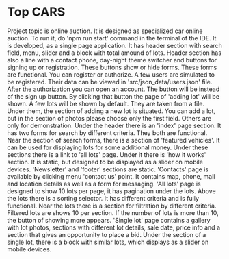 # Top CARS
Project topic is online auction. 
It is designed as specialized car online auction.
To run it, do 'npm run start' command in the terminal of the IDE.
It is developed, as a single page application.
It has header section with search field, menu, slider and a block with total amound of lots.
Header section has also a line with a contact phone, day-night theme switcher and buttons for signing up or registration.
These buttons show or hide forms. These forms are functional. You can register or authorize. A few users are simulated to be registered. 
Their data can be viewed in 'src/json_data/users.json' file. After the authorization you can open an account. The button will be instead of the sign up button.
By clicking that button the page of 'adding lot' will be shown. A few lots will be shown by default. They are taken from a file.
Under them, the section of adding a new lot is situated. You can add a lot, but in the section of photos please choose only the first field. Others are only for demonstration.
Under the header there is an 'index' page section. It has two forms for search by different criteria. They both are functional.
Near the section of search forms, there is a section of 'featured vehicles'. It can be used for displaying lots for some additional money.
Under these sections there is a link to 'all lots' page. Under it there is 'how it works' section. It is static, but designed to be displayed as a slider on mobile devices.
'Newsletter' and 'footer' sections are static.
'Contacts' page is available by clicking menu 'contact us' point. It contains map, phone, mail and location details as well as a form for messaging.
'All lots' page is designed to show 10 lots per page, it has pagination under the lots. Above the lots there is a sorting selector. It has different criteria and is fully functional.
Near the lots there is a section for filtration by different criteria.
Filtered lots are shows 10 per section. If the number of lots is more than 10, the button of showing more appears.
'Single lot' page contains a gallery with lot photos, sections with different lot details, sale date, price info and a section that gives an opportunity to place a bid.
Under the section of a single lot, there is a block with similar lots, which displays as a slider on mobile devices.  
